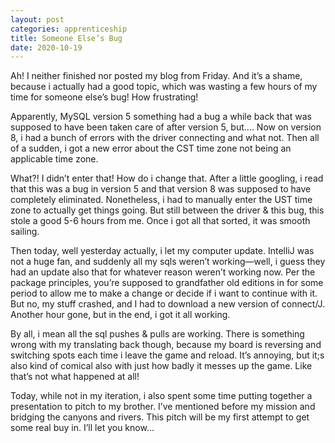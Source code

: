 ```yaml
---
layout: post 
categories: apprenticeship
title: Someone Else’s Bug
date: 2020-10-19
---
```


Ah! I neither finished nor posted my blog from Friday.  And it’s a shame, because i actually had a good topic, which was wasting a few hours of my time for someone else’s bug!  How frustrating!  

Apparently, MySQL version 5 something had a bug a while back that was supposed to have been taken care of after version 5, but…. Now on version 8, i had a bunch of errors with the driver connecting and what not.  Then all of a sudden, i got a new error about the CST time zone not being an applicable time zone.  

What?!  I didn’t enter that!  How do i change that.  After a little googling, i read that this was a bug in version 5 and that version 8 was supposed to have completely eliminated.  Nonetheless, i had to manually enter the UST time zone to actually get things going.  But still between the driver & this bug, this stole a good 5-6 hours from me.  Once i got all that sorted, it was smooth sailing.

Then today, well yesterday actually, i let my computer update.  IntelliJ was not a huge fan, and suddenly all my sqls weren’t working—well, i guess they had an update also that for whatever reason weren’t working now.  Per the package principles, you’re supposed to grandfather old editions in for some period to allow me to make a change or decide if i want to continue with it. But no, my stuff crashed, and I had to download a new version of connect/J.  Another hour gone, but in the end, i got it all working.

By all, i mean all the sql pushes & pulls are working.  There is something wrong with my translating back though, because my board is reversing and switching spots each time i leave the game and reload.  It’s annoying, but it;s also kind of comical also with just how badly it messes up the game.  Like that’s not what happened at all!

Today, while not in my iteration, i also spent some time putting together a presentation to pitch to my brother.  I’ve mentioned before my mission and bridging the canyons and rivers.  This pitch will be my first attempt to get some real buy in. I’ll let you know...

